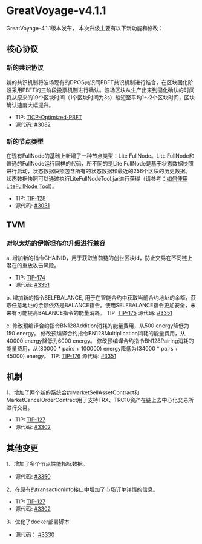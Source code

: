 # GreatVoyage-v4.1.1
GreatVoyage-4.1.1版本发布， 本次升级主要有以下新功能和修改：

## 核心协议
### 新的共识协议
新的共识机制将波场现有的DPOS共识同PBFT共识机制进行结合，在区块固化阶段采用PBFT的三阶段投票机制进行确认。波场区块从生产出来到固化确认的时间将从原来的19个区块时间（1个区块时间为3s）缩短至平均1～2个区块时间，区块确认速度大幅提升。
- TIP: [TICP-Optimized-PBFT](https://github.com/tronprotocol/tips/blob/master/tp/ticp/ticp-optimized-pbft/ticp-Optimized-PBFT.md) 
- 源代码: [#3082](https://github.com/tronprotocol/java-tron/pull/3082) 

### 新的节点类型
在现有FullNode的基础上新增了一种节点类型：Lite FullNode。Lite FullNode和普通的FullNode运行同样的代码，所不同的是Lite FullNode是基于状态数据快照进行启动，状态数据快照包含所有的状态数据和最近的256个区块的历史数据。
状态数据快照可以通过执行LiteFullNodeTool.jar进行获得（请参考：[如何使用LiteFullNode Tool](https://tronprotocol.github.io/documentation-zh/developers/litefullnode/)）。
- TIP: [TIP-128](https://github.com/tronprotocol/tips/blob/master/tip-128.md) 
- 源代码: [#3031](https://github.com/tronprotocol/java-tron/pull/3031) 

## TVM
### 对以太坊的伊斯坦布尔升级进行兼容
a. 增加新的指令CHAINID，用于获取当前链的创世区块id，防止交易在不同链上潜在的重放攻击风险。
- TIP: [TIP-174](https://github.com/tronprotocol/tips/blob/master/tip-174.md)
- 源代码: [#3351](https://github.com/tronprotocol/java-tron/pull/3351) 

b. 增加新的指令SELFBALANCE, 用于在智能合约中获取当前合约地址的余额，获取任意地址的余额依然是BALANCE指令。使用SELFBALANCE指令更加安全，未来有可能提高BALANCE指令的能量消耗。
TIP: [TIP-175](https://github.com/tronprotocol/tips/blob/master/tip-175.md) 
源代码: [#3351](https://github.com/tronprotocol/java-tron/pull/3351) 

c. 修改预编译合约指令BN128Addition消耗的能量费用，从500 energy降低为150 energy。
修改预编译合约指令BN128Multiplication消耗的能量费用，从40000 energy降低为6000 energy。
修改预编译合约指令BN128Pairing消耗的能量费用，从(80000 \* pairs + 100000) energy降低为(34000 \* pairs + 45000) energy。
TIP: [TIP-176](https://github.com/tronprotocol/tips/blob/master/tip-176.md) 
源代码: [#3351](https://github.com/tronprotocol/java-tron/pull/3351) 

## 机制
1、增加了两个新的系统合约MarketSellAssetContract和MarketCancelOrderContract用于支持TRX、TRC10资产在链上去中心化交易所进行交易。
- TIP: [TIP-127](https://github.com/tronprotocol/tips/blob/master/tip-127.md)
- 源代码: [#3302](https://github.com/tronprotocol/java-tron/pull/3302) 

## 其他变更
1、增加了多个节点性能指标数据。
- 源代码: [#3350](https://github.com/tronprotocol/java-tron/pull/3350) 

2、在原有的transactionInfo接口中增加了市场订单详情的信息。
- TIP: [TIP-127](https://github.com/tronprotocol/tips/blob/master/tip-127.md) 
- 源代码: [#3302](https://github.com/tronprotocol/java-tron/pull/3302)

3、优化了docker部署脚本
- 源代码： [#3330](https://github.com/tronprotocol/java-tron/pull/3330)
